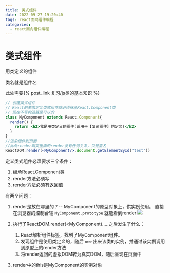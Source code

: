 ```yaml
---
title: 类式组件
date: 2022-09-27 19:20:40
tags: react面向组件编程
categories:	
  - react面向组件编程
---
```


# 类式组件

用类定义的组件

类名就是组件名

此处需要{% post_link 复习/js类的基本知识 %}

```jsx
// 创建类式组件
// React的要求定义类式组件就必须继承React.Component类
// 现在不写构造器是可以的
class MyComponent extends React.Component{
  render() {
    return <h2>我是用类定义的组件(适用于【复杂组件】的定义)</h2>
  }
}
//渲染组件到页面
//此处render跟类里面的render没有任何关系，只是重名
ReactDOM.render(<MyComponent/>,document.getElementById("test"))
```

定义类式组件必须要求三个条件：

1. 继承React.Component类
1. render方法必须写
1. render方法必须有返回值

有两个问题：

 1. render是放在哪里的？-- MyComponent的原型对象上，供实例使用。
    直接在浏览器的控制台输 `MyComponent.prototype` 就能看到render
    ![](https://react-1300475487.cos.ap-chengdu.myqcloud.com/prototype.png)

 2. 执行了ReactDOM.render(<MyComponent).....之后发生了什么：

     1. React解析组件标签，找到了MyComponent组件。
     2. 发现组件是使用类定义的，随后 `new` 出来该类的实例，并通过该实例调用到原型上的render方法
     3. 将render返回的虚拟DOM转为真实DOM，随后呈现在页面中

 3. render中的this是MyComponent的实例对象

    

    

    

    

    

    
